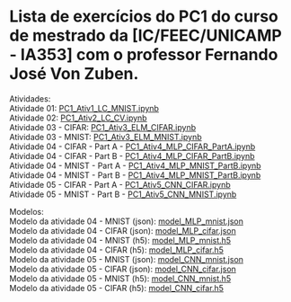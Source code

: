 # Lista de exercícios do PC1 do curso de mestrado da [IC/FEEC/UNICAMP - IA353] com o professor Fernando José Von Zuben.

Atividades: <br>
Atividade 01: [PC1_Ativ1_LC_MNIST.ipynb](./PC1_Ativ1_LC_MNIST.ipynb)</br>
Atividade 02: [PC1_Ativ2_LC_CV.ipynb](./PC1_Ativ2_LC_CV.ipynb)</br>
Atividade 03 - CIFAR: [PC1_Ativ3_ELM_CIFAR.ipynb](./PC1_Ativ3_ELM_CIFAR.ipynb)</br>
Atividade 03 - MNIST: [PC1_Ativ3_ELM_MNIST.ipynb](./PC1_Ativ3_ELM_MNIST.ipynb)</br>
Atividade 04 - CIFAR - Part A - [PC1_Ativ4_MLP_CIFAR_PartA.ipynb](./PC1_Ativ4_MLP_CIFAR_PartA.ipynb)</br>
Atividade 04 - CIFAR - Part B - [PC1_Ativ4_MLP_CIFAR_PartB.ipynb](./PC1_Ativ4_MLP_CIFAR_PartB.ipynb)</br>
Atividade 04 - MNIST - Part A - [PC1_Ativ4_MLP_MNIST_PartB.ipynb](./PC1_Ativ4_MLP_MNIST_PartB.ipynb)</br>
Atividade 04 - MNIST - Part B - [PC1_Ativ4_MLP_MNIST_PartB.ipynb](./PC1_Ativ4_MLP_MNIST_PartB.ipynb)</br>
Atividade 05 - CIFAR - Part A - [PC1_Ativ5_CNN_CIFAR.ipynb](./PC1_Ativ5_CNN_CIFAR.ipynb)</br>
Atividade 05 - MNIST - Part B - [PC1_Ativ5_CNN_MNIST.ipynb](./PC1_Ativ5_CNN_MNIST.ipynb)</br>

Modelos: <br>
Modelo da atividade 04 - MNIST (json): [model_MLP_mnist.json](./model_MLP_mnist.json)</br>
Modelo da atividade 04 - CIFAR (json): [model_MLP_cifar.json](./model_MLP_cifar.json)</br>
Modelo da atividade 04 - MNIST (h5): [model_MLP_mnist.h5](./model_MLP_mnist.h5)</br>
Modelo da atividade 04 - CIFAR (h5): [model_MLP_cifar.h5](./model_MLP_cifar.h5)</br>
Modelo da atividade 05 - MNIST (json): [model_CNN_mnist.json](./model_CNN_mnist.json)</br>
Modelo da atividade 05 - CIFAR (json): [model_CNN_cifar.json](./model_CNN_cifar.json)</br>
Modelo da atividade 05 - MNIST (h5): [model_CNN_mnist.h5](./model_CNN_mnist.h5)</br>
Modelo da atividade 05 - CIFAR (h5): [model_CNN_cifar.h5](./model_CNN_cifar.h5)</br>
